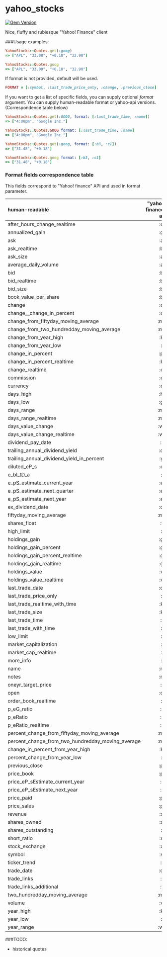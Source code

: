 yahoo_stocks
============

[![Gem
Version](https://badge.fury.io/rb/yahoo_stocks.png)](http://badge.fury.io/rb/yahoo_stocks)

Nice, fluffy and rubiesque "Yahoo! Finance" client

###Usage examples:

```ruby
YahooStocks::Quotes.get(:goog)
=> ["APL", "33.08", "+0.18", "32.90"]

YahooStocks::Quotes.goog
=> ["APL", "33.08", "+0.18", "32.90"]
```

If format is not provided, default will be used.
```ruby
FORMAT = [:symbol, :last_trade_price_only, :change, :previous_close]
```

If you want to get a list of specific fields, you can supply optional *format*
argument. You can supply human-readable format or yahoo-api versions.
(Correspondence table below)

```ruby
YahooStocks::Quotes.get(:GOOG, format: [:last_trade_time, :name])
=> ["4:00pm", "Google Inc."]

YahooStocks::Quotes.GOOG format: [:last_trade_time, :name]
=> ["4:00pm", "Google Inc."]

YahooStocks::Quotes.get(:goog, format: [:b3, :c1])
=> ["31.48", "+0.18"]

YahooStocks::Quotes.goog format: [:b3, :c1]
=> ["31.48", "+0.18"]
```

### Format fields correspondence table

This fields correspond to "Yahoo! finance" API and used in format parameter.

|human-readable|"yahoo! finance" api|
|:----|----------:|
|after_hours_change_realtime|:c8|
|annualized_gain|:g3|
|ask|:a0|
|ask_realtime|:b2|
|ask_size|:a5|
|average_daily_volume|:a2|
|bid|:b0|
|bid_realtime|:b3|
|bid_size|:b6|
|book_value_per_share|:b4|
|change|:c1|
|change__change_in_percent|:c0|
|change_from_fiftyday_moving_average|:m7|
|change_from_two_hundredday_moving_average|:m5|
|change_from_year_high|:k4|
|change_from_year_low|:j5|
|change_in_percent|:p2|
|change_in_percent_realtime|:k2|
|change_realtime|:c6|
|commission|:c3|
|currency|:c4|
|days_high|:h0|
|days_low|:g0|
|days_range|:m0|
|days_range_realtime|:m2|
|days_value_change|:w1|
|days_value_change_realtime|:w4|
|dividend_pay_date|:r1|
|trailing_annual_dividend_yield|:d0|
|trailing_annual_dividend_yield_in_percent|:y0|
|diluted_eP_s|:e0|
|e_bI_tD_a|:j4|
|e_pS_estimate_current_year|:e7|
|e_pS_estimate_next_quarter|:e9|
|e_pS_estimate_next_year|:e8|
|ex_dividend_date|:q0|
|fiftyday_moving_average|:m3|
|shares_float|:f6|
|high_limit|:l2|
|holdings_gain|:g4|
|holdings_gain_percent|:g1|
|holdings_gain_percent_realtime|:g5|
|holdings_gain_realtime|:g6|
|holdings_value|:v1|
|holdings_value_realtime|:v7|
|last_trade_date|:d1|
|last_trade_price_only|:l1|
|last_trade_realtime_with_time|:k1|
|last_trade_size|:k3|
|last_trade_time|:t1|
|last_trade_with_time|:l0|
|low_limit|:l3|
|market_capitalization|:j1|
|market_cap_realtime|:j3|
|more_info|:i0|
|name|:n0|
|notes|:n4|
|oneyr_target_price|:t8|
|open|:o0|
|order_book_realtime|:i5|
|p_eG_ratio|:r5|
|p_eRatio|:r0|
|p_eRatio_realtime|:r2|
|percent_change_from_fiftyday_moving_average|:m8|
|percent_change_from_two_hundredday_moving_average|:m6|
|change_in_percent_from_year_high|:k5|
|percent_change_from_year_low|:j6|
|previous_close|:p0|
|price_book|:p6|
|price_eP_sEstimate_current_year|:r6|
|price_eP_sEstimate_next_year|:r7|
|price_paid|:p1|
|price_sales|:p5|
|revenue|:s6|
|shares_owned|:s1|
|shares_outstanding|:j2|
|short_ratio|:s7|
|stock_exchange|:x0|
|symbol|:s0|
|ticker_trend|:t7|
|trade_date|:d2|
|trade_links|:t6|
|trade_links_additional|:f0|
|two_hundredday_moving_average|:m4|
|volume|:v0|
|year_high|:k0|
|year_low|:j0|
|year_range|:w0|

###TODO:
* historical quotes

